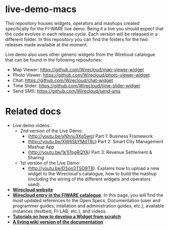 live-demo-macs
==============

This repository houses widgets, operators and mashups created specifically for the FI-WARE live demo. Being it a live you should expect that the code evolves in each release cycle. Each version will be released in a different folder. In this repository you can find the folders for the two releases made available at the moment.

Live demo also uses other generic widgets from the Wireloud catalogue that can be found in the following repositories:

* Map Viewer: https://github.com/Wirecloud/map-viewer-widget
* Photo Viewer: https://github.com/Wirecloud/photo-viewer-widget
* Chat: https://github.com/Wirecloud/chat-widget
* Time Slider: https://github.com/Wirecloud/time-slider-widget
* Send SMS: https://github.com/Wirecloud/send-sms

Related docs
============

* Live demo videos:
    * 2nd version of the Live Demo:
        * (http://youtu.be/xNhnu3Xg5wg) Part 1: Business Framework
        * (http://youtu.be/XW6SbYMdTRc) Part 2: Smart City Management Mashup App
        * (http://youtu.be/1k1l7pgRQYA) Part 3: Revenue Settlement & Sharing
    * 1st version of the Live Demo:
        * (http://youtu.be/DSon3TSO9T8). Explains how to upload a new widget to the Wirecloud's catalogue, how to build the mashup (including the wiring of the different widgets and operators used). 
* [**Wirecloud website**](http://conwet.fi.upm.es/wirecloud)
* [**Wirecloud entry in the FIWARE catalogue**](http://catalogue.fi-ware.eu/enablers/application-mashup-wirecloud). In this page, you will find the most updated references to the Open Specs, Documentation (user and programmer guides, intallation and administration guides, etc.), available instances (testbed, FI-LAB, etc.), and videos.
* [**Tutorials on how to develop a Widget from scratch**](http://conwet.fi.upm.es/docs/display/wirecloud/Widget+Development)
* [**A living wiki version of the documentation**](https://wirecloud.conwet.fi.upm.es/docs/)
